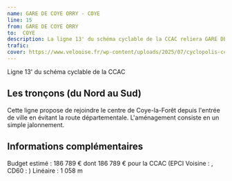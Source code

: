 ```yaml
---
name: GARE DE COYE ORRY - COYE
line: 15
from: GARE DE COYE ORRY 
to:  COYE 
description: La ligne 13' du schéma cyclable de la CCAC reliera GARE DE COYE ORRY  à COYE 
trafic: 
cover: https://www.velooise.fr/wp-content/uploads/2025/07/cyclopolis-ccac-13.jpg
---
```

Ligne 13' du schéma cyclable de la CCAC  
## Les tronçons (du Nord au Sud)

Cette ligne propose de rejoindre le centre de Coye-la-Forêt depuis l'entrée de ville en évitant la route départementale. L'aménagement consiste en un simple jalonnement.

## Informations complémentaires

Budget estimé : 186 789 € dont 186 789 € pour la CCAC (EPCI Voisine : , CD60 : )
Linéaire : 1 058 m

